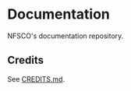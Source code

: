 # Documentation
NFSCO's documentation repository.

## Credits
See [CREDITS.md](https://github.com/NFSCO/documentation/blob/master/docs/CREDITS.md).
